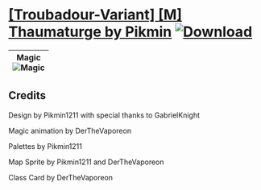 # [\[Troubadour-Variant\] \[M\] Thaumaturge by Pikmin](./) [![Download](https://img.shields.io/badge/Download--red?style=social&logo=github)](https://minhaskamal.github.io/DownGit/#/home?url=https://github.com/Klokinator/FE-Repo/tree/main/Battle%20Animations%2FMounted%20-%20Valks%2C%20MKs%2C%20Magi%2F%5BTroubadour-Variant%5D%20%5BM%5D%20Thaumaturge%20by%20Pikmin)

| <b>Magic</b><br/><img alt="Magic" src="https://git.io/JnOR3"/> |
| :---: |

## Credits

Design by Pikmin1211 with special thanks to GabrielKnight

Magic animation by DerTheVaporeon

Palettes by Pikmin1211

Map Sprite by Pikmin1211 and DerTheVaporeon

Class Card by DerTheVaporeon

